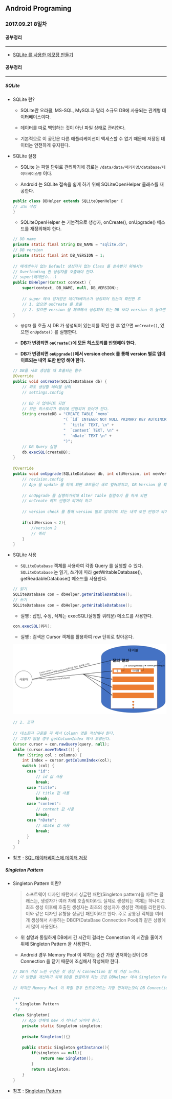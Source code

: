 Android Programing
----------------------------------------------------
### 2017.09.21 8일차

#### 공부정리
____________________________________________________

- [SQLite 를 사용한 메모장 만들기](https://github.com/Hooooong/DAY14_SQLiteMemo)

#### 공부정리
____________________________________________________

##### __SQLite__

- SQLite 란?

    - SQLite란 오라클, MS-SQL, MySQL과 달리 소규모 DB에 사용되는 관계형 데이터베이스이다.

    - 데이터를 따로 백업하는 것이 아닌 파일 상태로 관리한다.

    - 기본적으로 이 공간은 다른 애플리케이션이 액세스할 수 없기 때문에 저장된 데이터는 안전하게 유지된다.

- SQLite 설정

    - SQLite 는 파일 단위로 관리하기에 경로는 `/data/data/패키지명/database/데이터베이스명` 이다.

    - Android 는 SQLite 접속을 쉽게 하기 위해 SQLiteOpenHelper 클래스를 재공한다.

    ```java
    public class DBHelper extends SQLiteOpenHelper {
    // 코드 작성
    }
    ```

    - SQLiteOpenHelper 는 기본적으로 생성자, onCreate(), onUpgrade() 메소드를 재정의해야 한다.

    ```java
    // DB name
    private static final String DB_NAME = "sqlite.db";
    // DB version
    private static final int DB_VERSION = 1;

    // 매개변수가 없는 Default 생성자가 없는 Class 를 상속받기 위해서는
    // Overloading 한 생성자를 호출해야 한다.
    // super(매개변수...)
    public DBHelper(Context context) {
        super(context, DB_NAME, null, DB_VERSION);

        // super 에서 넘겨받은 데이터베이스가 생성되어 있는지 확인한 후
        // 1. 없으면 onCreate 를 호출
        // 2. 있으면 version 을 체크해서 생성되어 있는 DB 보다 version 이 높으면 onUpgrade 를 호출한다.
    }
    ```

    - `생성자` 를 호출 시 DB 가 생성되어 있는지를 확인 한 후 없으면 `onCreate()`, 있으면 `onUpdate()` 를 실행한다.

    - __DB가 변경되면 `onCreate()`에 모든 히스토리를 반영해야 한다.__

    - __DB가 변경되면 `onUpgrade()`에서 version check 를 통해 version 별로 업데이트되는 내역 또한 반영 해야 한다.__

    ```java
    // DB를 새로 생성할 때 호출되는 함수
    @Override
    public void onCreate(SQLiteDatabase db) {
        // 최초 생성할 테이블 상의
        // settings.config

        // DB 가 업데이트 되면
        // 모든 히스토리가 쿼리에 반영되어 있어야 한다.
        String createDB = "CREATE TABLE `memo`                                \n" +
                          "( `id` INTEGER NOT NULL PRIMARY KEY AUTOINCREMENT, \n" +
                          "  `title` TEXT, \n" +
                          "  `content` TEXT, \n" +
                          "  `nDate` TEXT \n" +
                          ")";
        // DB Query 실행
        db.execSQL(createDB);
    }

    @Override
    public void onUpgrade(SQLiteDatabase db, int oldVersion, int newVersion) {
        // revision.config
        // App 을 update 를 하게 되면 코드들이 새로 엎어써지고, DB Version 을 확인해서

        // onUpgrade 를 실행하기위해 Alter Table 칼럼추가 를 하게 되면
        // onCreate 에도 반영이 되어야 하고

        // version check 를 통해 version 별로 업데이트 되는 내역 또한 반영이 되어야 한다.

        if(oldVersion < 2){
            //version 2
            // 쿼리
        }
    }
    ```

- SQLite 사용

    - `SQLiteDatabase` 객체를 사용하여 각종 Query 를 실행할 수 있다. `SQLiteDatabase` 는 읽기, 쓰기에 따라 getWritableDatabase(), getReadableDatabase() 메소드를 사용한다.

    ```java
    // 읽기
    SQLiteDatabase con = dbHelper.getWritableDatabase();
    // 쓰기
    SQLiteDatabase con = dbHelper.getWritableDatabase();
    ```

    - 실행 : 삽입, 수정, 삭제는 execSQL(실행할 쿼리문) 메소드를 사용한다.

    ```java
    con.execSQL(쿼리);
    ```

    - 실행 : 검색은 Cursor 객체를 활용하여 row 단위로 찾아온다.

    ![Cursor 사용](https://github.com/Hooooong/DAY14_SQLite-Singleton/blob/master/image/%EC%BA%A1%EC%B2%98.PNG)

    ```java
    // 2. 조작

    // 대소문자 구문을 꼭 해서 Column 명을 작성해야 한다.
    // 그렇지 않을 경우 getColumnIndex 에서 오류난다.
    Cursor cursor = con.rawQuery(query, null);
    while (cursor.moveToNext()) {
      for (String col : columns) {
        int index = cursor.getColumnIndex(col);
        switch (col) {
          case "id":
              // id 값 사용
              break;
          case "title":
              // title 값 사용
              break;
          case "content":
              // content 값 사용
              break;
          case "nDate":
              // nDate 값 사용
              break;
          }
      }  
    }
    ```

- 참조 : [SQL 데이터베이스에 데이터 저장](https://developer.android.com/training/basics/data-storage/databases.html?hl=ko#DbHelper)

##### __Singleton Pattern__

- Singleton Pattern 이란?

  > 소프트웨어 디자인 패턴에서 싱글턴 패턴(Singleton pattern)을 따르는 클래스는, 생성자가 여러 차례 호출되더라도 실제로 생성되는 객체는 하나이고 최초 생성 이후에 호출된 생성자는 최초의 생성자가 생성한 객체를 리턴한다. 이와 같은 디자인 유형을 싱글턴 패턴이라고 한다. 주로 공통된 객체를 여러개 생성해서 사용하는 DBCP(DataBase Connection Pool)와 같은 상황에서 많이 사용된다.

  - 위 설명과 동일하게 DB에서 긴 시간이 걸리는 Connection 의 시간을 줄이기 위해 Singleton Pattern 을 사용한다.

  - Android 경우 Memory Pool 이 꽉차는 순간 가장 먼저하는것이 DB Connection 을 닫기 때문에 조심해서 작성해야 한다.

  ```java
  // DB가 가장 느린 구간은 첫 생성 시 Connection 할 때 가장 느리다.
  // 이 방법을 개선하기 위해 DB를 연결하게 하는 곳은 DBHelper 에서 Singleton Pattern 으로 작성한다.

  // 하지만 Memory Pool 이 꽉찰 경우 안드로이드는 가장 먼저하는것이 DB Connection 을 닫는 것을 한다.

  /**
   * Singleton Pattern
   */
  class Singleton{
      // App 전체에 new 가 하나만 되어야 한다.
      private static Singleton singleton;

      private Singleton(){}

      public static Singleton getInstance(){
          if(singleton == null){
              return new Singleton();
          }
          return singleton;
      }
  }
  ```

- 참조 : [Singleton Pattern](https://ko.wikipedia.org/wiki/%EC%8B%B1%EA%B8%80%ED%84%B4_%ED%8C%A8%ED%84%B4)
